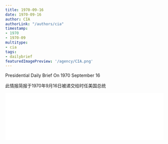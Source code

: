 ```yaml
---
title: 1970-09-16
date: 1970-09-16
author: CIA 
authorLink: "/authors/cia"
timestamp: 
- 1970
- 1970-09
multitype: 
- cia
tags: 
- dailybrief
featuredImagePreview: '/agency/CIA.png'
---
```



Presidential Daily Brief On 1970 September 16

此情报简报于1970年9月16日被递交给时任美国总统

<!--more-->





<div id="over" style="width:100%; overflow:hidden"> <iframe id="sFrame" name="sFrame" frameborder="no" border="0"  allowfullscreen marginwidth="0" scrolling="no" src = " /CIA/1970-09-16.html "  style = " position:absulute; width: 806px; top: 300;" > </iframe> </div>
